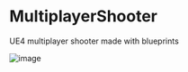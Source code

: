 # MultiplayerShooter
UE4 multiplayer shooter made with blueprints

![image](https://user-images.githubusercontent.com/37480585/134724146-94d8187b-e204-4c6b-b396-8a7986135e1f.png)
